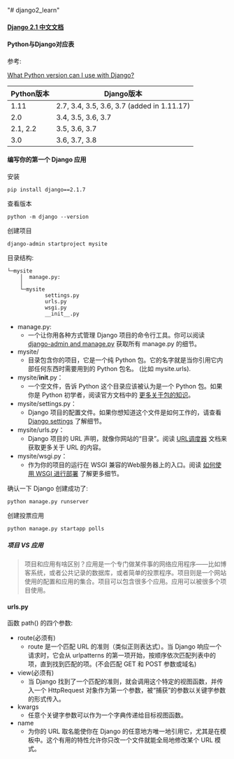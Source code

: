 "# django2_learn" 

#### [Django 2.1 中文文档](https://docs.djangoproject.com/zh-hans/2.1/intro/overview/)


#### Python与Django对应表

参考:

[What Python version can I use with Django?](https://docs.djangoproject.com/en/dev/faq/install/#what-python-version-can-i-use-with-django)

|Python版本|Django版本|
|---|-----|
1.11|2.7, 3.4, 3.5, 3.6, 3.7 (added in 1.11.17)
2.0|3.4, 3.5, 3.6, 3.7
2.1, 2.2|	3.5, 3.6, 3.7
3.0|3.6, 3.7, 3.8

#### 编写你的第一个 Django 应用

安装

`pip install django==2.1.7`

查看版本

`python -m django --version`

创建项目

`django-admin startproject mysite`

目录结构:

```
└─mysite
    │  manage.py:
    │
    └─mysite
            settings.py
            urls.py
            wsgi.py
            __init__.py

```

- manage.py: 
    - 一个让你用各种方式管理 Django 项目的命令行工具。你可以阅读 [django-admin and manage.py](https://docs.djangoproject.com/zh-hans/2.1/ref/django-admin/) 获取所有 manage.py 的细节。
- mysite/ 
    - 目录包含你的项目，它是一个纯 Python 包。它的名字就是当你引用它内部任何东西时需要用到的 Python 包名。 (比如 mysite.urls).
- mysite/__init__.py：
    - 一个空文件，告诉 Python 这个目录应该被认为是一个 Python 包。如果你是 Python 初学者，阅读官方文档中的 [更多关于包的知识](https://docs.python.org/3/tutorial/modules.html#tut-packages)。
- mysite/settings.py：
    - Django 项目的配置文件。如果你想知道这个文件是如何工作的，请查看 [Django settings](https://docs.djangoproject.com/zh-hans/2.1/topics/settings/) 了解细节。
- mysite/urls.py：
    - Django 项目的 URL 声明，就像你网站的“目录”。阅读 [URL调度器](https://docs.djangoproject.com/zh-hans/2.1/topics/http/urls/) 文档来获取更多关于 URL 的内容。
- mysite/wsgi.py：
    - 作为你的项目的运行在 WSGI 兼容的Web服务器上的入口。阅读 [如何使用 WSGI 进行部署](https://docs.djangoproject.com/zh-hans/2.1/howto/deployment/wsgi/) 了解更多细节。
    
确认一下 Django 创建成功了:

```
python manage.py runserver
```

创建投票应用

```
python manage.py startapp polls
```

##### 项目 VS 应用

> 项目和应用有啥区别？应用是一个专门做某件事的网络应用程序——比如博客系统，或者公共记录的数据库，或者简单的投票程序。项目则是一个网站使用的配置和应用的集合。项目可以包含很多个应用。应用可以被很多个项目使用。

#### urls.py

函数 path() 的四个参数:

- route(必须有)
    - route 是一个匹配 URL 的准则（类似正则表达式）。当 Django 响应一个请求时，它会从 urlpatterns 的第一项开始，按顺序依次匹配列表中的项，直到找到匹配的项。(不会匹配 GET 和 POST 参数或域名)
- view(必须有)
    - 当 Django 找到了一个匹配的准则，就会调用这个特定的视图函数，并传入一个 HttpRequest 对象作为第一个参数，被“捕获”的参数以关键字参数的形式传入。
- kwargs
    - 任意个关键字参数可以作为一个字典传递给目标视图函数。
- name 
    -   为你的 URL 取名能使你在 Django 的任意地方唯一地引用它，尤其是在模板中。这个有用的特性允许你只改一个文件就能全局地修改某个 URL 模式。
    

